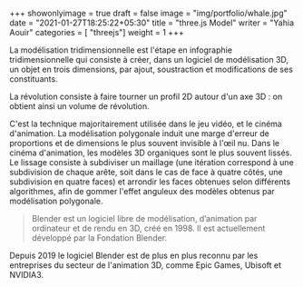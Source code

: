 +++
showonlyimage = true
draft = false
image = "img/portfolio/whale.jpg"
date = "2021-01-27T18:25:22+05:30"
title = "three.js Model"
writer = "Yahia Aouir"
categories = [ "threejs"]
weight = 1
+++

La modélisation tridimensionnelle est l'étape en infographie tridimensionnelle qui consiste à créer, dans un logiciel de modélisation 3D, un objet en trois dimensions, par ajout, soustraction et modifications de ses constituants.
<!--more-->

La révolution consiste à faire tourner un profil 2D autour d'un axe 3D : on obtient ainsi un volume de révolution.

C'est la technique majoritairement utilisée dans le jeu vidéo, et le cinéma d'animation. La modélisation polygonale induit une marge d'erreur de proportions et de dimensions le plus souvent invisible à l'œil nu. Dans le cinéma d'animation, les modèles 3D organiques sont le plus souvent lissés. Le lissage consiste à subdiviser un maillage (une itération correspond à une subdivision de chaque arête, soit dans le cas de face à quatre côtés, une subdivision en quatre faces) et arrondir les faces obtenues selon différents algorithmes, afin de gommer l'effet anguleux des modèles obtenus par modélisation polygonale.

> Blender est un logiciel libre de modélisation, d’animation par ordinateur et de rendu en 3D, créé en 1998. Il est actuellement développé par la Fondation Blender.

Depuis 2019 le logiciel Blender est de plus en plus reconnu par les entreprises du secteur de l'animation 3D, comme Epic Games, Ubisoft et NVIDIA3.




 
 
